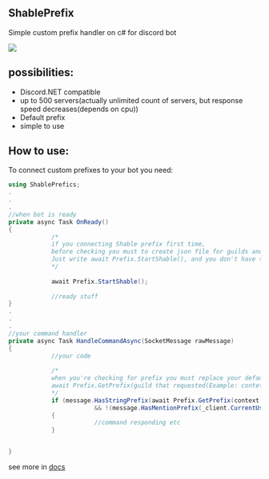 ## ShablePrefix
Simple custom prefix handler on c# for discord bot
<p align="left">
            <a href="https://www.nuget.org/packages/ShablePrefix/"><img src="https://img.shields.io/nuget/dt/ShablePrefix.svg?color=%23ff8e00&label=Downloads&logo=nuget&style=for-the-badge&logoWidth=30&labelColor=0d0d0d"/></a>    
</p>



## possibilities:

- Discord.NET compatible
- up to 500 servers(actually unlimited count of servers, but response speed decreases(depends on cpu))
- Default prefix
- simple to use

## How to use:
To connect custom prefixes to your bot you need:
```cs
using ShablePrefics;
.
.
.
//when bot is ready
private async Task OnReady()
{
            /*
            if you connecting Shable prefix first time, 
            before checking you must to create json file for guilds and their prefixes.
            Just write await Prefix.StartShable(), and you don't have to touch it anymore.
            */
            
            await Prefix.StartShable();
            
            //ready stuff
}
.
.
.
//your command handler
private async Task HandleCommandAsync(SocketMessage rawMessage)
{
            //your code
            
            /*
            when you're checking for prefix you must replace your default string prefix with
            await Prefix.GetPrefix(guild that requested(Example: contet.Guild), default prefix of your bot)
            */
            if (message.HasStringPrefix(await Prefix.GetPrefix(context.Guild,_defaultPrefics), ref argPos) 
                        && !(message.HasMentionPrefix(_client.CurrentUser, ref argPos)))
            {
                        //command responding etc
            }


}
```
see more in <a href="https://github.com/NascuBB/ShablePrefix/tree/main/docs">docs</a>
